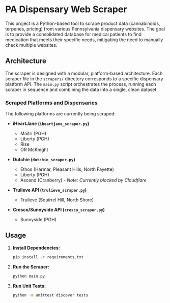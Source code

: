 # PA Dispensary Web Scraper

This project is a Python-based tool to scrape product data (cannabinoids, terpenes, pricing) from various Pennsylvania dispensary websites. The goal is to provide a consolidated database for medical patients to find medication that meets their specific needs, mitigating the need to manually check multiple websites.

## Architecture

The scraper is designed with a modular, platform-based architecture. Each scraper file in the `scrapers/` directory corresponds to a specific dispensary platform API. The `main.py` script orchestrates the process, running each scraper in sequence and combining the data into a single, clean dataset.

### Scraped Platforms and Dispensaries

The following platforms are currently being scraped:

*   **iHeartJane (`iheartjane_scraper.py`)**
    *   Maitri (PGH)
    *   Liberty (PGH)
    *   Rise
    *   OR McKnight

*   **Dutchie (`dutchie_scraper.py`)**
    *   Ethos (Harmar, Pleasant Hills, North Fayette)
    *   Liberty (PGH)
    *   Ascend (Cranberry) - *Note: Currently blocked by Cloudflare*

*   **Trulieve API (`trulieve_scraper.py`)**
    *   Trulieve (Squirrel Hill, North Shore)

*   **Cresco/Sunnyside API (`cresco_scraper.py`)**
    *   Sunnyside (PGH)

## Usage

1.  **Install Dependencies:**
    ```bash
    pip install -r requirements.txt
    ```

2.  **Run the Scraper:**
    ```bash
    python main.py
    ```

3.  **Run Unit Tests:**
    ```bash
    python -m unittest discover tests
    ```
